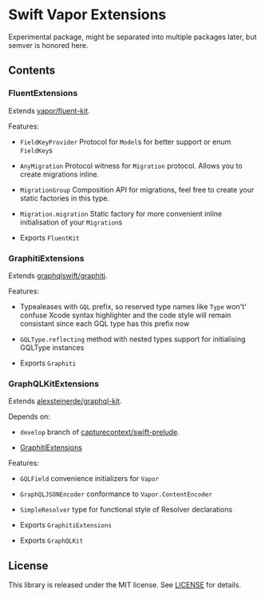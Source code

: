# Swift Vapor Extensions

Experimental package, might be separated into multiple packages later, but semver is honored here.

## Contents

### FluentExtensions

Extends [vapor/fluent-kit](https://github.com/vapor/fluent-kit).

Features:

- `FieldKeyProvider`
  Protocol for `Model`s for better support or enum `FieldKey`s

- `AnyMigration`
  Protocol witness for `Migration` protocol. Allows you to create migrations inline.

- `MigrationGroup`
  Composition API for migrations, feel free to create your static factories in this type.

- `Migration.migration`
  Static factory for more convenient inline initialisation of your `Migration`s

- Exports `FluentKit`

### GraphitiExtensions

Extends [graphqlswift/graphiti](https://github.com/graphqlswift/graphiti).

Features:

- Typealeases with `GQL` prefix, so reserved type names like `Type` won't' confuse Xcode syntax highlighter and the code style will remain consistant since each GQL type has this prefix now

- `GQLType.reflecting` method with nested types support for initialising GQLType instances

- Exports `Graphiti`

### GraphQLKitExtensions

Extends [alexsteinerde/graphql-kit](https://github.com/alexsteinerde/graphql-kit).

Depends on:
- `develop` branch of [capturecontext/swift-prelude](https://github.com/capturecontext/swift-prelude).

- [GraphitiExtensions](#graphitiextensions)

Features:

- `GQLField` convenience initializers for `Vapor`

- `GraphQLJSONEncoder` conformance to `Vapor.ContentEncoder`

- `SimpleResolver` type for functional style of Resolver declarations

- Exports `GraphitiExtensions`

- Exports `GraphQLKit`

## License

This library is released under the MIT license. See [LICENSE](./LICENSE) for details.
